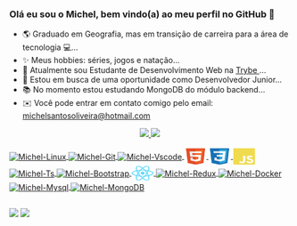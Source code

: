 ### Olá eu sou o Michel, bem vindo(a) ao meu perfil no GitHub 👋


- 🌎 Graduado em Geografia, mas em transição de carreira para a área de tecnologia 💻...
- ✨ Meus hobbies: séries, jogos e natação...
- 🚀 Atualmente sou Estudante de Desenvolvimento Web na <a href="https://www.betrybe.com/" target="_blank"> Trybe </a>...
- 💼 Estou em busca de uma oportunidade como Desenvolvedor Junior...
- 📚 No momento estou estudando MongoDB do módulo backend...
- :envelope: Você pode entrar em contato comigo pelo email: michelsantosoliveira@hotmail.com

<div align="center">
  <a href="https://github.com/michel-oliveira8">
  <img height="180em" src="https://github-readme-stats.vercel.app/api?username=michel-oliveira8&show_icons=false&theme=highcontrast&include_all_commits=true&count_private=true"/>
    <img height="180em" src="https://github-readme-stats.vercel.app/api/top-langs/?username=michel-oliveira8&layout=compact&langs_count=7&theme=highcontrast"/>
</div>
<div style="display: inline_block"><br>
  <img align="center" alt="Michel-Linux" height="30" width="40" src="https://cdn.jsdelivr.net/gh/devicons/devicon/icons/linux/linux-original.svg">
  <img align="center" alt="Michel-Git" height="30" width="40" src="https://cdn.jsdelivr.net/gh/devicons/devicon/icons/git/git-original.svg">
  <img align="center" alt="Michel-Vscode" height="30" width="40" src="https://cdn.jsdelivr.net/gh/devicons/devicon/icons/vscode/vscode-original-wordmark.svg" >
    <img align="center" alt="Michel-HTML" height="30" width="40" src="https://raw.githubusercontent.com/devicons/devicon/master/icons/html5/html5-original.svg">
  <img align="center" alt="Michel-CSS" height="30" width="40" src="https://raw.githubusercontent.com/devicons/devicon/master/icons/css3/css3-original.svg">
  <img align="center" alt="Michel-Js" height="30" width="40" src="https://raw.githubusercontent.com/devicons/devicon/master/icons/javascript/javascript-plain.svg">
    <img align="center" alt="Michel-Ts" height="30" width="40" src="https://cdn.jsdelivr.net/gh/devicons/devicon/icons/typescript/typescript-original.svg">
  <img align="center" alt="Michel-Bootstrap" height="30" width="40" src="https://cdn.jsdelivr.net/gh/devicons/devicon/icons/bootstrap/bootstrap-plain-wordmark.svg">
  <img align="center" alt="Michel-React" height="30" width="40" src="https://raw.githubusercontent.com/devicons/devicon/master/icons/react/react-original.svg">
  <img align="center" alt="Michel-Redux" height="30" width="40" src="https://cdn.jsdelivr.net/gh/devicons/devicon/icons/redux/redux-original.svg">
  <img align="center" alt="Michel-Docker" height="30" width="40" src="https://cdn.jsdelivr.net/gh/devicons/devicon/icons/docker/docker-original-wordmark.svg">
  <img align="center" alt="Michel-Mysql" height="30" width="40" src="https://cdn.jsdelivr.net/gh/devicons/devicon/icons/mysql/mysql-original-wordmark.svg" >
    <img align="center" alt="Michel-MongoDB" height="30" width="40" src="https://cdn.jsdelivr.net/gh/devicons/devicon/icons/mongodb/mongodb-original-wordmark.svg" >
</div>
  
  ##
  
<div> 
  <a href="https://www.linkedin.com/in/michel-oliveira-/" target="_blank"><img src="https://img.shields.io/badge/-LinkedIn-%230077B5?style=for-the-badge&logo=linkedin&logoColor=white" target="_blank"></a>
    <a href="https://twitter.com/M1chel0liveira" target="_blank"><img src="https://img.shields.io/badge/Twitter-1DA1F2?style=for-the-badge&logo=twitter&logoColor=white" target="_blank"></a>
 
</div>
